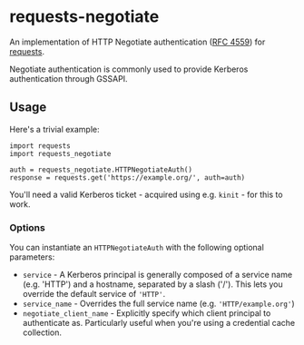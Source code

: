 # requests-negotiate

An implementation of HTTP Negotiate authentication ([RFC 4559](http://tools.ietf.org/html/rfc4559)) for [requests](http://docs.python-requests.org/en/latest/).

Negotiate authentication is commonly used to provide Kerberos authentication through GSSAPI.

## Usage

Here's a trivial example:

    import requests
    import requests_negotiate

    auth = requests_negotiate.HTTPNegotiateAuth()
    response = requests.get('https://example.org/', auth=auth)

You'll need a valid Kerberos ticket - acquired using e.g. `kinit` - for this to work.

### Options

You can instantiate an ``HTTPNegotiateAuth`` with the following optional parameters:

* ``service`` - A Kerberos principal is generally composed of a service name (e.g. 'HTTP') and a hostname, separated by a slash ('/'). This lets you override the default service of ``'HTTP'``.
* ``service_name`` - Overrides the full service name (e.g. ``'HTTP/example.org'``)
* ``negotiate_client_name`` - Explicitly specify which client principal to authenticate as. Particularly useful when you're using a credential cache collection.

